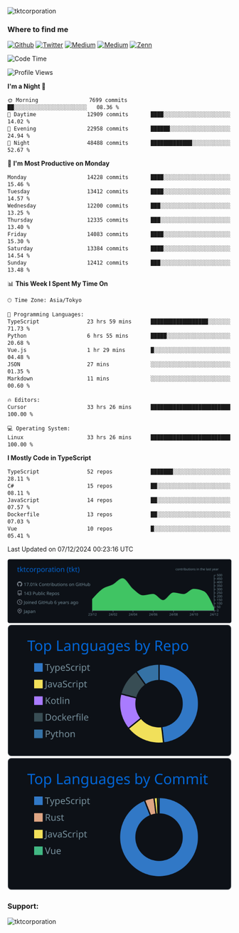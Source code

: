 <p align="left"> <img src="https://komarev.com/ghpvc/?username=tktcorporation&label=Profile%20views&color=0e75b6&style=flat" alt="tktcorporation" /> </p>

<h3>Where to find me</h3>
<p>
<a href="https://github.com/tktcorporation" target="_blank"><img alt="Github" src="https://img.shields.io/badge/GitHub-%2312100E.svg?&style=for-the-badge&logo=Github&logoColor=white" /></a>
<a href="https://twitter.com/tktcorporation" target="_blank"><img alt="Twitter" src="https://img.shields.io/badge/twitter-%231DA1F2.svg?&style=for-the-badge&logo=twitter&logoColor=white" /></a>
<a href="https://www.linkedin.com/in/tktcorporation" target="_blank"><img alt="Medium" src="https://img.shields.io/badge/linkdin-0a66c2.svg?&style=for-the-badge&logo=linkedin&logoColor=white" /></a>
<a href="https://qiita.com/tktcorporation" target="_blank"><img alt="Medium" src="https://img.shields.io/badge/qiita-55C500.svg?&style=for-the-badge&logo=qiita&logoColor=white" /></a>
<a href="https://zenn.dev/tktcorporation" target="_blank"><img alt="Zenn" src="https://img.shields.io/badge/Zenn-3EA8FF.svg?&style=for-the-badge&logo=Zenn&logoColor=white" /></a>
</p>
  
<!--START_SECTION:waka-->
![Code Time](http://img.shields.io/badge/Code%20Time-1%2C915%20hrs%2036%20mins-blue)

![Profile Views](http://img.shields.io/badge/Profile%20Views-4-blue)

**I'm a Night 🦉** 

```text
🌞 Morning                7699 commits        ██░░░░░░░░░░░░░░░░░░░░░░░   08.36 % 
🌆 Daytime                12909 commits       ████░░░░░░░░░░░░░░░░░░░░░   14.02 % 
🌃 Evening                22958 commits       ██████░░░░░░░░░░░░░░░░░░░   24.94 % 
🌙 Night                  48488 commits       █████████████░░░░░░░░░░░░   52.67 % 
```
📅 **I'm Most Productive on Monday** 

```text
Monday                   14228 commits       ████░░░░░░░░░░░░░░░░░░░░░   15.46 % 
Tuesday                  13412 commits       ████░░░░░░░░░░░░░░░░░░░░░   14.57 % 
Wednesday                12200 commits       ███░░░░░░░░░░░░░░░░░░░░░░   13.25 % 
Thursday                 12335 commits       ███░░░░░░░░░░░░░░░░░░░░░░   13.40 % 
Friday                   14083 commits       ████░░░░░░░░░░░░░░░░░░░░░   15.30 % 
Saturday                 13384 commits       ████░░░░░░░░░░░░░░░░░░░░░   14.54 % 
Sunday                   12412 commits       ███░░░░░░░░░░░░░░░░░░░░░░   13.48 % 
```


📊 **This Week I Spent My Time On** 

```text
🕑︎ Time Zone: Asia/Tokyo

💬 Programming Languages: 
TypeScript               23 hrs 59 mins      ██████████████████░░░░░░░   71.73 % 
Python                   6 hrs 55 mins       █████░░░░░░░░░░░░░░░░░░░░   20.68 % 
Vue.js                   1 hr 29 mins        █░░░░░░░░░░░░░░░░░░░░░░░░   04.48 % 
JSON                     27 mins             ░░░░░░░░░░░░░░░░░░░░░░░░░   01.35 % 
Markdown                 11 mins             ░░░░░░░░░░░░░░░░░░░░░░░░░   00.60 % 

🔥 Editors: 
Cursor                   33 hrs 26 mins      █████████████████████████   100.00 % 

💻 Operating System: 
Linux                    33 hrs 26 mins      █████████████████████████   100.00 % 
```

**I Mostly Code in TypeScript** 

```text
TypeScript               52 repos            ███████░░░░░░░░░░░░░░░░░░   28.11 % 
C#                       15 repos            ██░░░░░░░░░░░░░░░░░░░░░░░   08.11 % 
JavaScript               14 repos            ██░░░░░░░░░░░░░░░░░░░░░░░   07.57 % 
Dockerfile               13 repos            ██░░░░░░░░░░░░░░░░░░░░░░░   07.03 % 
Vue                      10 repos            █░░░░░░░░░░░░░░░░░░░░░░░░   05.41 % 
```




 Last Updated on 07/12/2024 00:23:16 UTC
<!--END_SECTION:waka-->

[![](https://raw.githubusercontent.com/tktcorporation/tktcorporation/master/profile-summary-card-output/github_dark/0-profile-details.svg)](https://github.com/vn7n24fzkq/github-profile-summary-cards)
[![](https://raw.githubusercontent.com/tktcorporation/tktcorporation/master/profile-summary-card-output/github_dark/1-repos-per-language.svg)](https://github.com/vn7n24fzkq/github-profile-summary-cards) [![](https://raw.githubusercontent.com/tktcorporation/tktcorporation/master/profile-summary-card-output/github_dark/2-most-commit-language.svg)](https://github.com/vn7n24fzkq/github-profile-summary-cards)

<h3 align="left">Support:</h3>
<p><a href="https://www.buymeacoffee.com/tktcorporation"> <img align="left" src="https://cdn.buymeacoffee.com/buttons/v2/default-yellow.png" height="50" width="210" alt="tktcorporation" /></a></p><br><br>
